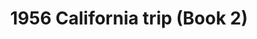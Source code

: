 ---
menus: main
title: "1956 California trip (Book 2)"
weight: 21 
tags:
- California
- Road Trip
---
